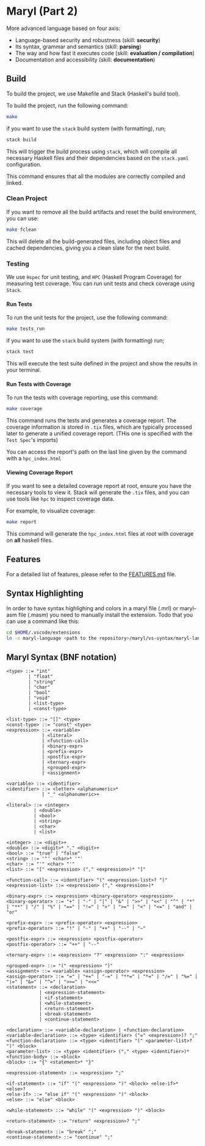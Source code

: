 # Maryl (Part 2)

More advanced language based on four axis:
- Language-based security and robustness (skill: **security**)
- Its syntax, grammar and semantics (skill: **parsing**)
- The way and how fast it executes code (skill: **evaluation / compilation**)
- Documentation and accessibility (skill: **documentation**)

## Build

To build the project, we use Makefile and Stack (Haskell's build tool).

To build the project, run the following command:

```sh
make
```

if you want to use the `stack` build system (with formatting), run;

```sh
stack build
```

This will trigger the build process using `stack`, which will compile all necessary Haskell files and their dependencies based on the `stack.yaml` configuration.

This command ensures that all the modules are correctly compiled and linked.

### Clean Project

If you want to remove all the build artifacts and reset the build environment, you can use:

```sh
make fclean
```

This will delete all the build-generated files, including object files and cached dependencies, giving you a clean slate for the next build.

### Testing

We use `Hspec` for unit testing, and `HPC` (Haskell Program Coverage) for measuring test coverage. You can run unit tests and check coverage using `Stack`.

#### Run Tests

To run the unit tests for the project, use the following command:

```sh
make tests_run
```

if you want to use the `stack` build system (with formatting) run;

```sh
stack test
```

This will execute the test suite defined in the project and show the results in your terminal.

#### Run Tests with Coverage

To run the tests with coverage reporting, use this command:

```sh
make coverage
```

This command runs the tests and generates a coverage report. The coverage information is stored in `.tix` files, which are typically processed later to generate a unified coverage report. (THis one is specified with the `Test Spec`'s imports)

You can access the report's path on the last line given by the command with a `hpc_index.html`

#### Viewing Coverage Report

If you want to see a detailed coverage report at root, ensure you have the necessary tools to view it. Stack will generate the `.tix` files, and you can use tools like `hpc` to inspect coverage data.

For example, to visualize coverage:

```sh
make report
```

This command will generate the `hpc_index.html` files at root with coverage on **all** haskell files.

## Features

For a detailed list of features, please refer to the [FEATURES.md](FEATURES.md) file.

## Syntax Highlighting

In order to have syntax highlighing and colors in a maryl file (.mrl) or maryl-asm file (.masm) you need to manually install the extension.
Todo that you can use a command like this:

```sh
cd $HOME/.vscode/extensions
ln -s maryl-language <path to the repository>/maryl/vs-syntax/maryl-language
```

## Maryl Syntax (BNF notation)

```bnf
<type> ::= "int"
        | "float"
        | "string"
        | "char"
        | "bool"
        | "void"
        | <list-type>
        | <const-type>

<list-type> ::= "[]" <type>
<const-type> ::= "const" <type>
<expression> ::= <variable>
             | <literal>
             | <function-call>
             | <binary-expr>
             | <prefix-expr>
             | <postfix-expr>
             | <ternary-expr>
             | <grouped-expr>
             | <assignment>

<variable> ::= <identifier>
<identifier> ::= <letter> <alphanumeric>*
             | "_" <alphanumeric>+

<literal> ::= <integer>
          | <double>
          | <bool>
          | <string>
          | <char>
          | <list>

<integer> ::= <digit>+
<double> ::= <digit>* "." <digit>+
<bool> ::= "true" | "false"
<string> ::= '"' <char>* '"'
<char> ::= "'" <char> "'"
<list> ::= "[" <expression> ("," <expression>)* "]"

<function-call> ::= <identifier> "(" <expression-list>? ")"
<expression-list> ::= <expression> ("," <expression>)*

<binary-expr> ::= <expression> <binary-operator> <expression>
<binary-operator> ::= "+" | "-" | "|" | "&" | ">>" | "<<" | "^" | "*" | "**" | "/" | "%" | "==" | "!=" | ">" | ">=" | "<" | "<=" | "and" | "or"

<prefix-expr> ::= <prefix-operator> <expression>
<prefix-operator> ::= "!" | "-" | "++" | "--" | "~"

<postfix-expr> ::= <expression> <postfix-operator>
<postfix-operator> ::= "++" | "--"

<ternary-expr> ::= <expression> "?" <expression> ":" <expression>

<grouped-expr> ::= "(" <expression> ")"
<assignment> ::= <variable> <assign-operator> <expression>
<assign-operator> ::= "=" | "+=" | "-=" | "**=" | "*=" | "/=" | "%=" | "|=" | "&=" | "^=" | ">>=" | "<<="
<statement> ::= <declaration>
            | <expression-statement>
            | <if-statement>
            | <while-statement>
            | <return-statement>
            | <break-statement>
            | <continue-statement>

<declaration> ::= <variable-declaration> | <function-declaration>
<variable-declaration> ::= <type> <identifier> ("=" <expression>)? ";"
<function-declaration> ::= <type> <identifier> "(" <parameter-list>? ")" <block>
<parameter-list> ::= <type> <identifier> ("," <type> <identifier>)*
<function-body> ::= <block>
<block> ::= "{" <statement>* "}"

<expression-statement> ::= <expression> ";"

<if-statement> ::= "if" "(" <expression> ")" <block> <else-if>* <else>?
<else-if> ::= "else if" "(" <expression> ")" <block>
<else> ::= "else" <block>

<while-statement> ::= "while" "(" <expression> ")" <block>

<return-statement> ::= "return" <expression>? ";"

<break-statement> ::= "break" ";"
<continue-statement> ::= "continue" ";"
```
